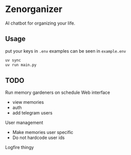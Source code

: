 # Zenorganizer

AI chatbot for organizing your life.

## Usage

put your keys in `.env`
examples can be seen in `example.env`

```bash
uv sync
uv run main.py
```

## TODO

Run memory gardeners on schedule
Web interface
- view memories
- auth
- add telegram users

User management
- Make memories user specific
- Do not hardcode user ids

Logfire thingy

